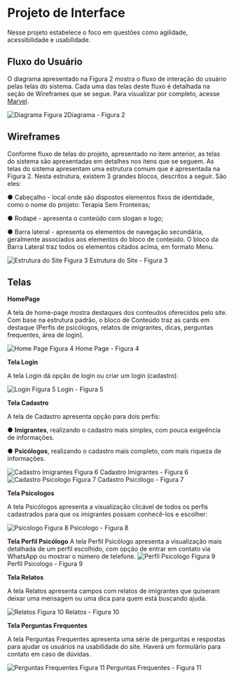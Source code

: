 
# Projeto de Interface

 Nesse projeto estabelece o foco em questões como agilidade, acessibilidade e usabilidade. 

## Fluxo do Usuário
 
 O diagrama apresentado na Figura 2 mostra o fluxo de interação do usuário pelas telas do sistema. Cada uma das telas deste fluxo é detalhada na seção de Wireframes que se segue. Para visualizar por completo, acesse [Marvel](https://marvelapp.com/project/6697348).
 
![Diagrama Figura 2](img/DiagramaFigura2.jpg)Diagrama - Figura 2


## Wireframes
Conforme fluxo de telas do projeto, apresentado no item anterior, as telas do sistema são apresentadas em detalhes nos itens que se seguem. As telas do sistema apresentam uma estrutura comum que é apresentada na Figura 2. Nesta estrutura, existem 3 grandes blocos, descritos a seguir. São eles:

●	Cabeçalho - local onde são dispostos elementos fixos de identidade, como o nome do projeto: Terapia Sem Fronteiras;

●	Rodapé - apresenta o conteúdo com slogan e logo;

●	Barra lateral - apresenta os elementos de navegação secundária, geralmente associados aos elementos do bloco de conteúdo. O bloco da Barra Lateral traz todos os elementos citados acima, em formato Menu.


![Estrutura do Site Figura 3](img/EstruturadoSiteFigura3.jpg)
Estrutura do Site - Figura 3
 
## Telas

**HomePage**

A tela de home-page mostra destaques dos conteudos oferecidos pelo site. 
Com base na estrutura padrão, o bloco de Conteúdo traz as cards em destaque (Perfis de psicólogos, relatos de imigrantes, dicas, perguntas frequentes, área de login).

![Home Page Figura 4](img/HomePageFigura4.jpg)
Home Page - Figura 4

**Tela Login**

A tela Login dá opção de login ou criar um login (cadastro).

![Login Figura 5](img/LoginFigura5.jpg)
Login - Figura 5


**Tela Cadastro**

A tela de Cadastro apresenta opção para dois perfis:

●	**Imigrantes**, realizando o cadastro mais simples, com pouca exigeência de informações.

●	**Psicólogos**, realizando o cadastro mais completo, com mais riqueza de informações. 

![Cadastro Imigrantes Figura 6](img/CadastroImigrantesFigura6.jpg)
Cadastro Imigrantes - Figura 6
![Cadastro Psicologo Figura 7](img/CadastroPsicologoFigura7.jpg)
Cadastro Psicólogo - Figura 7

**Tela Psicologos**

A tela Psicólogos apresenta a visualização clicável de todos os perfis cadastrados para que os imigrantes possam conhecê-los e escolher:

![Psicologo Figura 8](img/PsicologoFigura8.jpg)
Psicologo - Figura 8


**Tela Perfil Psicólogo**
A tela Perfil Psicólogo apresenta a visualização mais detalhada de um perfil escolhido, com opção de entrar em contato via WhatsApp ou mostrar o número de telefone.
![Perfil Psicologo Figura 9](img/PerfilPsicologoFigura9.jpg)
Perfil Psicologo - Figura 9

**Tela Relatos**

A tela Relatos apresenta campos com relatos de imigrantes que quiseram deixar uma mensagem ou uma dica para quem está buscando ajuda.

![Relatos Figura 10](img/RelatosFigura10.jpg)
Relatos - Figura 10

**Tela Perguntas Frequentes**

A tela Perguntas Frequentes apresenta uma série de perguntas e respostas para ajudar os usuários na usabilidade do site. Haverá um formulário para contato em caso de dúvidas.

![Perguntas Frequentes Figura 11](img/PerguntasFrequentesFigura11.jpg)
Perguntas Frequentes - Figura 11
